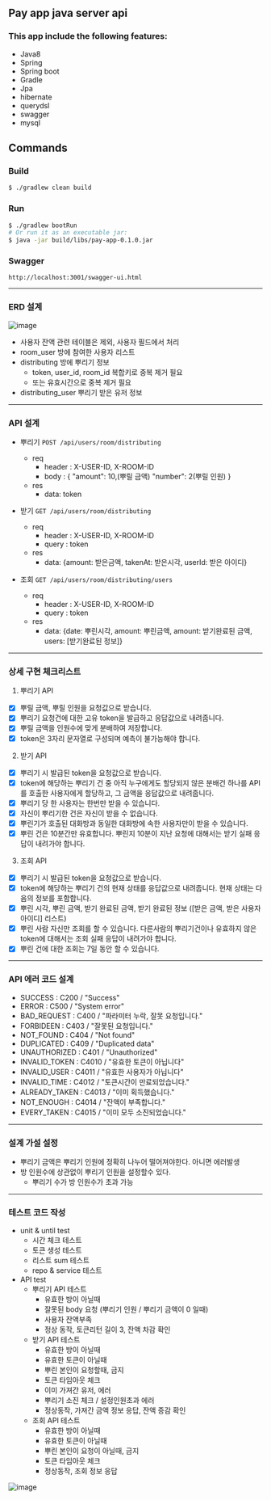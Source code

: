 ## Pay app java server api

### This app include the following features:

- Java8
- Spring
- Spring boot
- Gradle
- Jpa
- hibernate
- querydsl
- swagger
- mysql

## Commands

### Build

```zsh
$ ./gradlew clean build
```

### Run

```zsh
$ ./gradlew bootRun
# Or run it as an executable jar:
$ java -jar build/libs/pay-app-0.1.0.jar
```

### Swagger
```
http://localhost:3001/swagger-ui.html
```

---
### ERD 설계
![image](https://user-images.githubusercontent.com/5827617/85914096-3b12e580-b875-11ea-8953-f0ad162e1370.png)
- 사용자 잔액 관련 테이블은 제외, 사용자 필드에서 처리
- room_user 방에 참여한 사용자 리스트
- distributing 방에 뿌리기 정보
  - token, user_id, room_id 복합키로 중복 제거 필요
  - 또는 유효시간으로 중복 제거 필요
- distributing_user 뿌리기 받은 유저 정보
---

### API 설계
- 뿌리기 `POST /api/users/room/distributing`
  - req 
      - header : X-USER-ID, X-ROOM-ID 
      - body : {
                 "amount": 10,(뿌릴 금액) 
                 "number": 2(뿌릴 인원)
               }
  - res
      - data: token               

- 받기 `GET /api/users/room/distributing`
    - req 
        - header : X-USER-ID, X-ROOM-ID
        - query : token
    - res
        - data: {amount: 받은금액, takenAt: 받은시각, userId: 받은 아이디} 
  
- 조회 `GET /api/users/room/distributing/users`
    - req 
        - header : X-USER-ID, X-ROOM-ID
         - query : token
    - res
        - data: {date: 뿌린시각, amount: 뿌린금액, amount: 받기완료된 금액, users: [받기완료된 정보]}

---

### 상세 구현 체크리스트
1. 뿌리기 API
 - [x] 뿌릴 금액, 뿌릴 인원을 요청값으로 받습니다.
 - [x] 뿌리기 요청건에 대한 고유 token을 발급하고 응답값으로 내려줍니다.
  - [x] 뿌릴 금액을 인원수에 맞게 분배하여 저장합니다. 
 - [x] token은 3자리 문자열로 구성되며 예측이 불가능해야 합니다.
2. 받기 API
 - [x] 뿌리기 시 발급된 token을 요청값으로 받습니다.
 - [x] token에 해당하는 뿌리기 건 중 아직 누구에게도 할당되지 않은 분배건 하나를 API를 호출한 사용자에게 할당하고, 그 금액을 응답값으로 내려줍니다.
 - [x] 뿌리기 당 한 사용자는 한번만 받을 수 있습니다.
 - [x] 자신이 뿌리기한 건은 자신이 받을 수 없습니다.
 - [x] 뿌린기가 호출된 대화방과 동일한 대화방에 속한 사용자만이 받을 수 있습니다.
 - [x] 뿌린 건은 10분간만 유효합니다. 뿌린지 10분이 지난 요청에 대해서는 받기 실패 응답이 내려가야 합니다.
3. 조회 API
 - [x] 뿌리기 시 발급된 token을 요청값으로 받습니다.
 - [x] token에 해당하는 뿌리기 건의 현재 상태를 응답값으로 내려줍니다. 현재 상태는 다음의 정보를 포함합니다.
 - [x] 뿌린 시각, 뿌린 금액, 받기 완료된 금액, 받기 완료된 정보 ([받은 금액, 받은 사용자 아이디] 리스트)
 - [x] 뿌린 사람 자신만 조회를 할 수 있습니다. 다른사람의 뿌리기건이나 유효하지 않은 token에 대해서는 조회 실패 응답이 내려가야 합니다.
 - [x] 뿌린 건에 대한 조회는 7일 동안 할 수 있습니다.
 
---

### API 에러 코드 설계
- SUCCESS : C200 /  "Success"
- ERROR : C500 /  "System error"
- BAD_REQUEST : C400 /  "파라미터 누락, 잘못 요청입니다."
- FORBIDEEN : C403 /  "잘못된 요청입니다."
- NOT_FOUND : C404 /  "Not found"
- DUPLICATED : C409 /  "Duplicated data"
- UNAUTHORIZED : C401 /  "Unauthorized"
- INVALID_TOKEN : C4010 /  "유효한 토큰이 아닙니다"
- INVALID_USER : C4011 /  "유효한 사용자가 아닙니다"
- INVALID_TIME : C4012 /  "토큰시간이 만료되었습니다."
- ALREADY_TAKEN : C4013 /  "이미 획득했습니다."
- NOT_ENOUGH : C4014 /  "잔액이 부족합니다."
- EVERY_TAKEN : C4015 / "이미 모두 소진되었습니다."

---

### 설계 가설 설정
- 뿌리기 금액은 뿌리기 인원에 정확히 나누어 떨어져야한다. 아니면 에러발생
- 방 인원수에 상관없이 뿌리기 인원을 설정할수 있다. 
  - 뿌리기 수가 방 인원수가 초과 가능  
  
---

### 테스트 코드 작성
- unit & until test
  - 시간 체크 테스트
  - 토큰 생성 테스트
  - 리스트 sum 테스트
  - repo & service 테스트
- API test
  - 뿌리기 API 테스트 
     - 유효한 방이 아닐때
     - 잘못된 body 요청 (뿌리기 인원 / 뿌리기 금액이 0 일때)
     - 사용자 잔액부족
     - 정상 동작, 토큰리턴 길이 3, 잔액 차감 확인
  - 받기 API 테스트
     - 유효한 방이 아닐때
     - 유효한 토큰이 아닐때
     - 뿌린 본인이 요청할때, 금지
     - 토큰 타임아웃 체크
     - 이미 가져간 유저, 에러
     - 뿌리기 소진 체크 / 설정인원초과 에러
     - 정상동작, 가져간 금액 정보 응답, 잔액 증감 확인     
  - 조회 API 테스트
     - 유효한 방이 아닐때
     - 유효한 토큰이 아닐때
     - 뿌린 본인이 요청이 아닐때, 금지
     - 토큰 타임아웃 체크
     - 정상동작, 조회 정보 응답
     
 ![image](https://user-images.githubusercontent.com/5827617/85914470-00ab4780-b879-11ea-99b3-40c508b0c14b.png)
